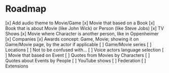 # Roadmap

[x] Add audio theme to Movie/Game
[x] Movie that based on a Book
[x] Book that is about Movie (like John Wick) or Person (like Steve Jobs)
[x] TV Shows
[x] Movie where Character is another person, like in Oppenheimer
[x] Companies
[x] Awards concept: Game, Movie; showing it on Game/Movie page, by the actor if applicable
[ ] Game/Movie series
[ ] Locations
[ ] Not to be confused with...
[ ] Voice actors language selection
[ ] Movie that based on Event
[ ] Quotes from Movies by Characters
[ ] Quotes about Events by People
[ ] YouTube shows
[ ] Federation
[ ] Extensions
